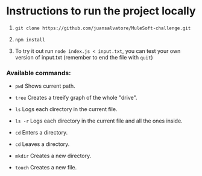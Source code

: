 # Instructions to run the project locally

1. ```git clone https://github.com/juansalvatore/MuleSoft-challenge.git```

2. ```npm install```

3. To try it out run ```node index.js < input.txt```, you can test your own version of input.txt (remember to end the file with ```quit```)

### Available commands: 

  - ```pwd``` Shows current path.
  
  - ```tree``` Creates a treeify graph of the whole "drive".
  
  - ```ls``` Logs each directory in the current file.
  
  - ```ls -r``` Logs each directory in the current file and all the ones inside.
  
  - ```cd``` Enters a directory.
  
  - ```cd``` Leaves a directory.
  
  - ```mkdir``` Creates a new directory.
  
  - ```touch``` Creates a new file.
